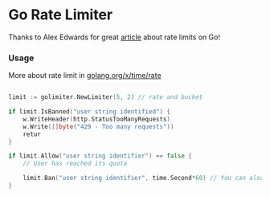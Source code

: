 # Go Rate Limiter
Thanks to Alex Edwards for great [article](https://www.alexedwards.net/blog/how-to-rate-limit-http-requests) about rate limits on Go!

### Usage
More about rate limit in [golang.org/x/time/rate](https://godoc.org/golang.org/x/time/rate)
```go

limit := golimiter.NewLimiter(5, 2) // rate and bucket

if limit.IsBanned("user string identified") {
    w.WriteHeader(http.StatusTooManyRequests)
    w.Write([]byte("429 - Too many requests"))
    retur
}

if limit.Allow("user string identifier") == false {
    // User has reached its quota

    limit.Ban("user string identifier", time.Second*60) // You can also ban user
}
```